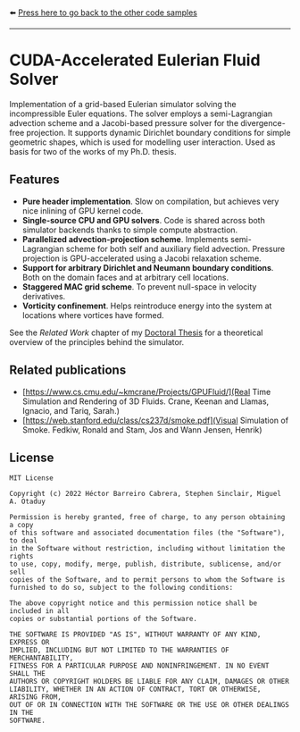 ⬅️ [Press here to go back to the other code samples](https://github.com/hecbarcab/code-samples)

---

# CUDA-Accelerated Eulerian Fluid Solver

Implementation of a grid-based Eulerian simulator solving the incompressible Euler equations. The solver employs a semi-Lagrangian advection scheme and a Jacobi-based pressure solver for the divergence-free projection. It supports dynamic Dirichlet boundary conditions for simple geometric shapes, which is used for modelling user interaction. Used as basis for two of the works of my Ph.D. thesis.

## Features
* **Pure header implementation**. Slow on compilation, but achieves very nice inlining of GPU kernel code.
* **Single-source CPU and GPU solvers**. Code is shared across both simulator backends thanks to simple compute abstraction.
* **Parallelized advection-projection scheme**. Implements semi-Lagrangian scheme for both self and auxiliary field advection. Pressure projection is GPU-accelerated using a Jacobi relaxation scheme.
* **Support for arbitrary Dirichlet and Neumann boundary conditions**. Both on the domain faces and at arbitrary cell locations.
* **Staggered MAC grid scheme**. To prevent null-space in velocity derivatives.
* **Vorticity confinement**. Helps reintroduce energy into the system at locations where vortices have formed.

See the *Related Work* chapter of my [Doctoral Thesis](https://hecbarcab.github.io/uploads/thesis-hector-barreiro-cabrera.pdf) for a theoretical overview of the principles behind the simulator.

## Related publications
* [https://www.cs.cmu.edu/~kmcrane/Projects/GPUFluid/](Real Time Simulation and Rendering of 3D Fluids. Crane, Keenan and Llamas, Ignacio, and Tariq, Sarah.)
* [https://web.stanford.edu/class/cs237d/smoke.pdf](Visual Simulation of Smoke. Fedkiw, Ronald and Stam, Jos and Wann Jensen, Henrik)

## License

```
MIT License

Copyright (c) 2022 Héctor Barreiro Cabrera, Stephen Sinclair, Miguel A. Otaduy

Permission is hereby granted, free of charge, to any person obtaining a copy
of this software and associated documentation files (the "Software"), to deal
in the Software without restriction, including without limitation the rights
to use, copy, modify, merge, publish, distribute, sublicense, and/or sell
copies of the Software, and to permit persons to whom the Software is
furnished to do so, subject to the following conditions:

The above copyright notice and this permission notice shall be included in all
copies or substantial portions of the Software.

THE SOFTWARE IS PROVIDED "AS IS", WITHOUT WARRANTY OF ANY KIND, EXPRESS OR
IMPLIED, INCLUDING BUT NOT LIMITED TO THE WARRANTIES OF MERCHANTABILITY,
FITNESS FOR A PARTICULAR PURPOSE AND NONINFRINGEMENT. IN NO EVENT SHALL THE
AUTHORS OR COPYRIGHT HOLDERS BE LIABLE FOR ANY CLAIM, DAMAGES OR OTHER
LIABILITY, WHETHER IN AN ACTION OF CONTRACT, TORT OR OTHERWISE, ARISING FROM,
OUT OF OR IN CONNECTION WITH THE SOFTWARE OR THE USE OR OTHER DEALINGS IN THE
SOFTWARE.
```

